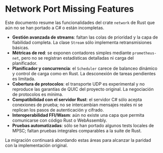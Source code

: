 # Network Port Missing Features

Este documento resume las funcionalidades del crate `network` de Rust que aún no se han portado a C# o están incompletas.

- **Gestión avanzada de streams**: faltan las colas de prioridad y la capa de fiabilidad completa. La clase `Stream` sólo implementa retransmisiones básicas.
- **Métricas de red**: se exponen contadores simples mediante `prometheus-net`, pero no se registran estadísticas detalladas ni carga del planificador.
- **Planificador y concurrencia**: el `Scheduler` carece de balanceo dinámico y control de carga como en Rust. La desconexión de tareas pendientes es limitada.
- **Cobertura de protocolos**: el transporte UDP es experimental y no reproduce las garantías de QUIC del proyecto original. La negociación de protocolos es mínima.
- **Compatibilidad con el servidor Rust**: el servidor C# sólo acepta conexiones de prueba; no se intercambian mensajes reales ni se replican los pasos de autenticación y cifrado.
- **Interoperabilidad FFI/Wasm**: aún no existe una capa que permita comunicarse con código Rust o WebAssembly.
- **Pruebas automatizadas**: sólo se han portado algunos tests locales de MPSC; faltan pruebas integrales comparables a la suite de Rust.

La migración continuará abordando estas áreas para alcanzar la paridad con la implementación original.
